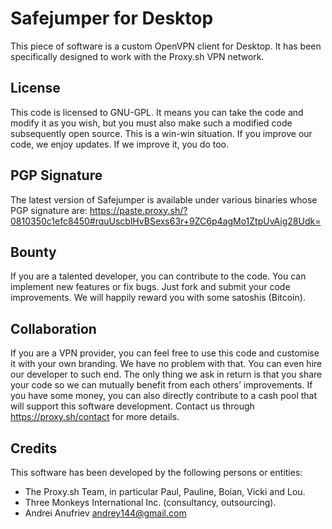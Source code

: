 # Safejumper for Desktop

This piece of software is a custom OpenVPN client for Desktop. It has been specifically designed to work with the Proxy.sh VPN network.

## License

This code is licensed to GNU-GPL. It means you can take the code and modify it as you wish, but you must also make such a modified code subsequently open source. This is a win-win situation. If you improve our code, we enjoy updates. If we improve it, you do too.

## PGP Signature

The latest version of Safejumper is available under various binaries whose PGP signature are: 
https://paste.proxy.sh/?0810350c1efc8450#rquUscblHvBSexs63r+9ZC6p4agMo1ZtpUvAig28Udk=

## Bounty

If you are a talented developer, you can contribute to the code. You can implement new features or fix bugs. Just fork and submit your code improvements. We will happily reward you with some satoshis (Bitcoin).

## Collaboration

If you are a VPN provider, you can feel free to use this code and customise it with your own branding. We have no problem with that. You can even hire our developer to such end. The only thing we ask in return is that you share your code so we can mutually benefit from each others’ improvements. If you have some money, you can also directly contribute to a cash pool that will support this software development. Contact us through https://proxy.sh/contact for more details.

## Credits

This software has been developed by the following persons or entities:
* The Proxy.sh Team, in particular Paul, Pauline, Boian, Vicki and Lou.
* Three Monkeys International Inc. (consultancy, outsourcing).
* Andrei Anufriev <andrey144@gmail.com>
